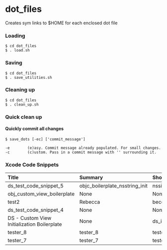 # dot_files

Creates sym links to $HOME for each enclosed dot file

### Loading

```
$ cd dot_files
$ . load.sh
```

### Saving

```
$ cd dot_files
$ . save_utilities.sh
```

### Cleaning up
```
$ cd dot_files
$ . clean_up.sh
```

### Quick clean up
#### Quickly commit all changes
```
$ save_dots [-ec] ['commit_message']

-e        (e)asy. Commit message already populated. For small changes.
-c        (c)ustom. Pass in a commit message with '' surrounding it.
```
### Xcode Code Snippets
| Title | Summary | Shortcut |
| :--- | :--- | :--- |
| ds_test_code_snippet_5 | objc_boilerplate_nsstring_init | nssi |
| obj_custom_view_boilerplate | None | None |
| test2 | Rebecca | becca |
| ds_test_code_snippet_4 | None | None |
| DS - Custom View Initialization Boilerplate | None | ds_init_view |
| tester_8 | tester_8 | tester_8 |
| tester_7 | tester_7 | tester_7 |
